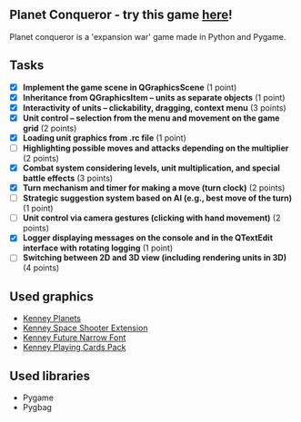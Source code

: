 ## Planet Conqueror - try this game [here](https://gitmanik.github.io/PlanetConqueror/)!

Planet conqueror is a 'expansion war' game made in Python and Pygame.

## Tasks
- [x] **Implement the game scene in QGraphicsScene** (1 point)
- [x] **Inheritance from QGraphicsItem – units as separate objects** (1 point)
- [x] **Interactivity of units – clickability, dragging, context menu** (3 points)
- [x] **Unit control – selection from the menu and movement on the game grid** (2 points)
- [x] **Loading unit graphics from .rc file** (1 point)
- [ ] **Highlighting possible moves and attacks depending on the multiplier** (2 points)
- [x] **Combat system considering levels, unit multiplication, and special battle effects** (3 points)
- [x] **Turn mechanism and timer for making a move (turn clock)** (2 points)
- [ ] **Strategic suggestion system based on AI (e.g., best move of the turn)** (1 point)
- [ ] **Unit control via camera gestures (clicking with hand movement)** (2 points)
- [x] **Logger displaying messages on the console and in the QTextEdit interface with rotating logging** (1 point)
- [ ] **Switching between 2D and 3D view (including rendering units in 3D)** (4 points)

## Used graphics
- [Kenney Planets](https://kenney.nl/assets/planets)
- [Kenney Space Shooter Extension](https://kenney.nl/assets/space-shooter-extension)
- [Kenney Future Narrow Font](https://kenney.nl/assets/kenney-fonts)
- [Kenney Playing Cards Pack](https://kenney.nl/assets/playing-cards-pack)

## Used libraries
- Pygame
- Pygbag